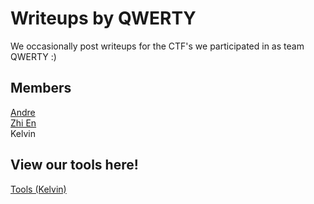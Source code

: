 # Writeups by QWERTY
We occasionally post writeups for the CTF's we participated in as team QWERTY :)

## Members
[Andre](andreyap.com)
<br>
[Zhi En](lingzhien.com)
<br>
Kelvin
<br>

## View our tools here!
[Tools (Kelvin)](https://github.com/WaterExecution/CTF-Stuff)
